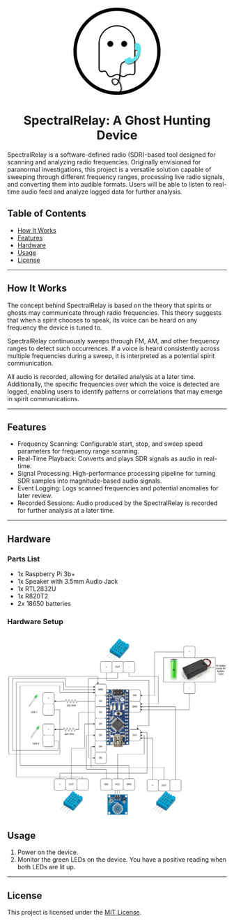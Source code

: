 <p align="center">
  <img src="logo.png" alt="Project Logo" width="200"/>
</p>

<h1 align="center">SpectralRelay: A Ghost Hunting Device</h1>

SpectralRelay is a software-defined radio (SDR)-based tool designed for scanning and analyzing radio frequencies. Originally envisioned for paranormal investigations, this project is a versatile solution capable of sweeping through different frequency ranges, processing live radio signals, and converting them into audible formats. Users will be able to listen to real-time audio feed and analyze logged data for further analysis.

## Table of Contents
- [How It Works](#how-it-works)
- [Features](#features)
- [Hardware](#hardware)
- [Usage](#usage)
- [License](#license)

---
## How It Works

The concept behind SpectralRelay is based on the theory that spirits or ghosts may communicate through radio frequencies. This theory suggests that when a spirit chooses to speak, its voice can be heard on any frequency the device is tuned to.

SpectralRelay continuously sweeps through FM, AM, and other frequency ranges to detect such occurrences. If a voice is heard consistently across multiple frequencies during a sweep, it is interpreted as a potential spirit communication.

All audio is recorded, allowing for detailed analysis at a later time. Additionally, the specific frequencies over which the voice is detected are logged, enabling users to identify patterns or correlations that may emerge in spirit communications.

---

## Features

- Frequency Scanning: Configurable start, stop, and sweep speed parameters for frequency range scanning.
- Real-Time Playback: Converts and plays SDR signals as audio in real-time.
- Signal Processing: High-performance processing pipeline for turning SDR samples into magnitude-based audio signals.
- Event Logging: Logs scanned frequencies and potential anomalies for later review.
- Recorded Sessions: Audio produced by the SpectralRelay is recorded for further analysis at a later time.

---

## Hardware

### Parts List
- 1x Raspberry Pi 3b+
- 1x Speaker with 3.5mm Audio Jack
- 1x RTL2832U
- 1x R820T2
- 2x 18650 batteries

### Hardware Setup
![alt text](https://github.com/MBarc/Ghost-Hunting-PhantomSense/blob/main/PhantomSenseDiagram.png)
---

## Usage
1. Power on the device.
2. Monitor the green LEDs on the device. You have a positive reading when both LEDs are lit up.

---

## License
This project is licensed under the [MIT License](LICENSE).
